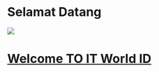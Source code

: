 # Selamat Datang
![](https://visitor-badge.glitch.me/badge?page_id=IT-World-ID) 
<h1>
 <a href='https://t.me/ITWorldTeam'>Welcome TO IT World ID<a>
</h1>
